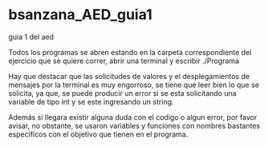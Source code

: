 # bsanzana_AED_guia1
guia 1 del aed

Todos los programas se abren estando en la carpeta correspondiente del ejercicio que se quiere correr, abrir una terminal y escribir ./Programa


Hay que destacar que las solicitudes de valores y el desplegamientos de mensajes por la terminal
es muy engorroso, se tiene que leer bien lo que se solicita, ya que, se puede producir un error
si se esta solicitando una variable de tipo int y se este ingresando un string.

Además si llegara existir alguna duda con el codigo o algun error, por favor avisar, no obstante, se usaron variables y funciones con nombres bastantes especificos con el objetivo que tienen en el programa.
